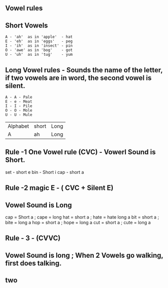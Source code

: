 ## Vowel rules
## Short Vowels
```
A - 'ah'  as in 'apple'  - hat 
E - 'eh'  as in 'eggs'   - peg
I - 'ih'  as in 'insect' - pin
O - 'awe' as in 'bog'    - got
U - 'uh'  as in 'tug'    - yum 
```

## Long Vowel rules - Sounds the name of the letter, if two vowels are in word, the second vowel is silent.
```
A - A - Pale
E - e - Meat
I - I - Pile
O - O - Mole
U - U - Mule
```

| | | | 
|---|---|---|
|Alphabet|short |Long|
|A | ah | Long |




## Rule -1 One Vowel rule (CVC) - Vowerl Sound is Short.
set - short e
bin - Short i
cap - short a

## Rule -2 magic E - ( CVC + Silent E)
## Vowel Sound is Long
cap = Short a ; cape = long
hat = short a ; hate = hate long a
bit = short a ; bite = long a 
hop = short a ; hope = long a
cut = short a ; cute = long a 

## Rule - 3 - (CVVC)
## Vowel Sound is long ; When 2 Vowels go walking, first does talking.
## two 
